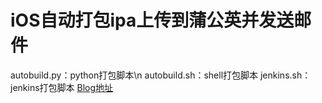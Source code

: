 # iOS自动打包ipa上传到蒲公英并发送邮件
autobuild.py：python打包脚本\n
autobuild.sh：shell打包脚本
jenkins.sh：jenkins打包脚本
[Blog地址](https://www.jianshu.com/p/bee0b0818828)
